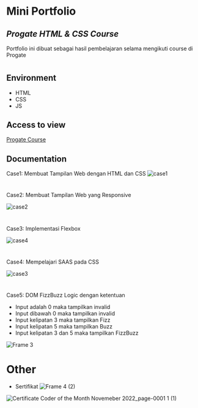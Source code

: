 # Mini Portfolio
## _Progate HTML & CSS Course_
Portfolio ini dibuat sebagai hasil pembelajaran selama mengikuti course di Progate
#
## Environment
- HTML
- CSS
- JS

## Access to view

[Progate Course](https://6397023fdb86396e90898c65--glittering-meerkat-bc00ea.netlify.app/) 


## Documentation

Case1: Membuat Tampilan Web dengan HTML dan CSS 
![case1](https://user-images.githubusercontent.com/108262868/207019781-d384d567-1419-4542-83e7-d6f9c30c949d.png)
#
#
Case2: Membuat Tampilan Web yang Responsive

![case2](https://user-images.githubusercontent.com/108262868/207019759-62209063-d224-4df4-baf7-2f36b07b51f5.png)
#
#
Case3: Implementasi Flexbox 

![case4](https://user-images.githubusercontent.com/108262868/207019748-979186ed-d8c6-4b9f-b75c-0527ee98243e.png)
#
#
Case4: Mempelajari SAAS pada CSS

![case3](https://user-images.githubusercontent.com/108262868/207019754-fcdb3c13-6140-4b6d-97f5-f68be40dc85e.png)
#
#
Case5: DOM FizzBuzz Logic dengan ketentuan
- Input adalah 0 maka tampilkan invalid
- Input dibawah 0 maka tampilkan invalid
- Input kelipatan 3 maka tampilkan Fizz
- Input kelipatan 5 maka tampilkan Buzz
- Input kelipatan 3 dan 5 maka tampilkan FizzBuzz

![Frame 3](https://user-images.githubusercontent.com/108262868/207019737-f345a3f8-52d2-495e-a95e-90ca36b5ae32.png)
#
#
# Other
- Sertifikat
![Frame 4 (2)](https://user-images.githubusercontent.com/108262868/207023735-85c3e183-3dbc-40b5-88b3-5f17ae88e3b7.png)


![Certificate Coder of the Month Novemeber 2022_page-0001 1 (1)](https://user-images.githubusercontent.com/108262868/207023728-eb586308-d1a6-4e72-b007-f6f07af16710.png)
